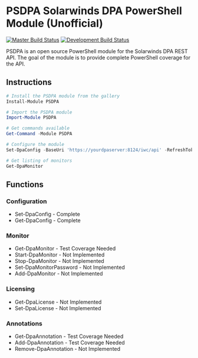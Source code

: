 # PSDPA Solarwinds DPA PowerShell Module (Unofficial)
[![Master Build Status](https://ci.appveyor.com/api/projects/status/i165eqibj5cvger3/branch/master?svg=true)](https://ci.appveyor.com/project/sqlmdr/psdpa/branch/master)
[![Development Build Status](https://ci.appveyor.com/api/projects/status/i165eqibj5cvger3/branch/development?svg=true)](https://ci.appveyor.com/project/sqlmdr/psdpa/branch/development)

PSDPA is an open source PowerShell module for the Solarwinds DPA REST API. The
goal of the module is to provide complete PowerShell coverage for the API.

## Instructions
``` powershell
# Install the PSDPA module from the gallery
Install-Module PSDPA

# Import the PSDPA module
Import-Module PSDPA

# Get commands available
Get-Command -Module PSDPA

# Configure the module
Set-DpaConfig -BaseUri 'https://yourdpaserver:8124/iwc/api' -RefreshToken 'yourprivatestring'

# Get listing of monitors
Get-DpaMonitor
```

## Functions
### Configuration
* Set-DpaConfig - Complete
* Get-DpaConfig - Complete

### Monitor
* Get-DpaMonitor - Test Coverage Needed
* Start-DpaMonitor - Not Implemented
* Stop-DpaMonitor - Not Implemented
* Set-DpaMonitorPassword - Not Implemented
* Add-DpaMonitor - Not Implemented

### Licensing
* Get-DpaLicense - Not Implemented
* Set-DpaLicense - Not Implemented

### Annotations
* Get-DpaAnnotation - Test Coverage Needed
* Add-DpaAnnotation - Test Coverage Needed
* Remove-DpaAnnotation - Not Implemented